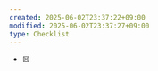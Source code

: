 ```yaml
---
created: 2025-06-02T23:37:22+09:00
modified: 2025-06-02T23:37:27+09:00
type: Checklist
---
```


- [x] 

